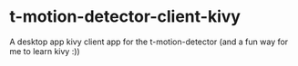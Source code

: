 # t-motion-detector-client-kivy
A desktop app kivy client app for the t-motion-detector (and a fun way for me to learn kivy :))
